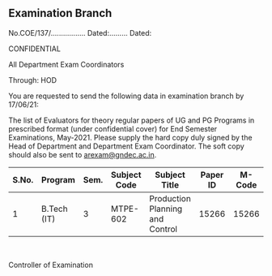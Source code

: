 
## Examination Branch

No.COE/137/................. Dated:.........		                                                                                       Dated:

CONFIDENTIAL

All Department Exam Coordinators

Through: HOD

You are requested to send the following data in examination branch by 17/06/21:


The list of Evaluators for theory regular papers of UG and PG Programs in prescribed format (under confidential cover) for End Semester Examinations, May-2021. Please supply the hard copy duly signed by the Head of Department and Department Exam Coordinator. The soft copy should also be sent to arexam@gndec.ac.in.

| S.No. | Program     | Sem. | Subject Code | Subject Title                   | Paper ID | M-Code | Scheme Code | 1st Evaluator | 2nd Evaluator | 3rd Evaluator |
|-------|-------------|------|--------------|---------------------------------|----------|--------|-------------|---------------|---------------|---------------|
| 1     | B.Tech (IT) | 3    | MTPE-602     | Production Planning and Control | 15266    | 15266  | 2014        | Santosh Kumar | Navneet Kaur  | Gurmeet Singh |


</br>

Controller of Examination
 
